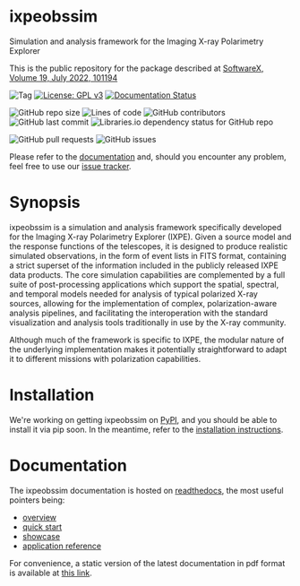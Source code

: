 # ixpeobssim
Simulation and analysis framework for the Imaging X-ray Polarimetry Explorer

This is the public repository for the package described at [SoftwareX, Volume 19, July 2022, 101194](https://www.sciencedirect.com/science/article/pii/S2352711022001169) 

![Tag](https://img.shields.io/github/v/tag/lucabaldini/ixpeobssim)
[![License: GPL v3](https://img.shields.io/badge/License-GPLv3-blue.svg)](https://www.gnu.org/licenses/gpl-3.0)
[![Documentation Status](https://readthedocs.org/projects/ixpeobssim/badge/?version=latest)](https://ixpeobssim.readthedocs.io/en/latest/?badge=latest)

![GitHub repo size](https://img.shields.io/github/repo-size/lucabaldini/ixpeobssim)
![Lines of code](https://img.shields.io/tokei/lines/github/lucabaldini/ixpeobssim)
![GitHub contributors](https://img.shields.io/github/contributors/lucabaldini/ixpeobssim)
![GitHub last commit](https://img.shields.io/github/last-commit/lucabaldini/ixpeobssim)
![Libraries.io dependency status for GitHub repo](https://img.shields.io/librariesio/github/lucabaldini/ixpeobssim)

![GitHub pull requests](https://img.shields.io/github/issues-pr/lucabaldini/ixpeobssim)
![GitHub issues](https://img.shields.io/github/issues/lucabaldini/ixpeobssim)

Please refer to the
[documentation](https://ixpeobssim.readthedocs.io/en/latest/?badge=latest)
and, should you encounter any problem, feel free to use our
[issue tracker](https://github.com/lucabaldini/ixpeobssim/issues).


# Synopsis

ixpeobssim is a simulation and analysis framework specifically developed for the Imaging X-ray Polarimetry Explorer (IXPE).
Given a source model and the response functions of the telescopes, it is designed to produce realistic simulated
observations, in the form of event lists in FITS format, containing a strict superset of the information included in the
publicly released IXPE data products. The core simulation capabilities are complemented by a full suite of post-processing
applications which support the spatial, spectral, and temporal models needed for analysis of typical polarized X-ray sources,
allowing for the implementation of complex, polarization-aware analysis pipelines, and facilitating the interoperation with
the standard visualization and analysis tools traditionally in use by the X-ray community.

Although much of the framework is specific to IXPE, the modular nature of the underlying implementation makes it potentially
straightforward to adapt it to different missions with polarization capabilities.


# Installation

We're working on getting ixpeobssim on [PyPI](https://pypi.org/), and you should be able to install it via pip soon. 
In the meantime, refer to the [installation instructions](https://ixpeobssim.readthedocs.io/en/latest/installation.html).


# Documentation

The ixpeobssim documentation is hosted on [readthedocs](https://ixpeobssim.readthedocs.io/en/latest/index.html), the most 
useful pointers being:

* [overview](https://ixpeobssim.readthedocs.io/en/latest/overview.html)
* [quick start](https://ixpeobssim.readthedocs.io/en/latest/quickstart.html)
* [showcase](https://ixpeobssim.readthedocs.io/en/latest/showcase.html)
* [application reference](https://ixpeobssim.readthedocs.io/en/latest/reference.html)

For convenience, a static version of the latest documentation in pdf format is available at 
[this link](https://ixpeobssim.readthedocs.io/_/downloads/en/latest/pdf/).

